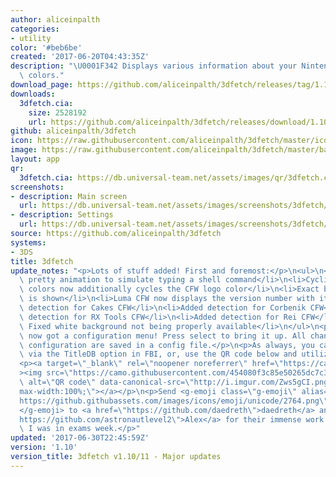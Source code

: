 ```yaml
---
author: aliceinpalth
categories:
- utility
color: '#beb6be'
created: '2017-06-20T04:43:35Z'
description: "\U0001F342 Displays various information about your Nintendo 3DS in pretty\
  \ colors."
download_page: https://github.com/aliceinpalth/3dfetch/releases/tag/1.10
downloads:
  3dfetch.cia:
    size: 2528192
    url: https://github.com/aliceinpalth/3dfetch/releases/download/1.10/3dfetch.cia
github: aliceinpalth/3dfetch
icon: https://raw.githubusercontent.com/aliceinpalth/3dfetch/master/icon.png
image: https://raw.githubusercontent.com/aliceinpalth/3dfetch/master/banner.png
layout: app
qr:
  3dfetch.cia: https://db.universal-team.net/assets/images/qr/3dfetch.cia.png
screenshots:
- description: Main screen
  url: https://db.universal-team.net/assets/images/screenshots/3dfetch/main-screen.png
- description: Settings
  url: https://db.universal-team.net/assets/images/screenshots/3dfetch/settings.png
source: https://github.com/aliceinpalth/3dfetch
systems:
- 3DS
title: 3dfetch
update_notes: "<p>Lots of stuff added! First and foremost:</p>\n<ul>\n<li>Added a\
  \ pretty animation to simulate typing a shell command</li>\n<li>Cycling left text\
  \ colors now additionally cycles the CFW logo color</li>\n<li>Exact battery percentage\
  \ is shown</li>\n<li>Luma CFW now displays the version number with it</li>\n<li>Added\
  \ detection for Cakes CFW</li>\n<li>Added detection for Corbenik CFW</li>\n<li>Added\
  \ detection for RX Tools CFW</li>\n<li>Added detection for Rei CFW</li>\n<li>1.11:\
  \ Fixed white background not being properly available</li>\n</ul>\n<p>We've also\
  \ now got a configuration menu! Press select to bring it up. All changes to the\
  \ configuration are saved in a config file.</p>\n<p>As always, you can update 3dfetch\
  \ via the TitleDB option in FBI, or, use the QR code below and utilize remote install.</p>\n\
  <p><a target=\"_blank\" rel=\"noopener noreferrer\" href=\"https://camo.githubusercontent.com/454080f3c85e50265dc7c3015cccf92f3785f4e501a01cce68c340bad1438938/687474703a2f2f692e696d6775722e636f6d2f5a7773356743492e706e67\"\
  ><img src=\"https://camo.githubusercontent.com/454080f3c85e50265dc7c3015cccf92f3785f4e501a01cce68c340bad1438938/687474703a2f2f692e696d6775722e636f6d2f5a7773356743492e706e67\"\
  \ alt=\"QR code\" data-canonical-src=\"http://i.imgur.com/Zws5gCI.png\" style=\"\
  max-width:100%;\"></a></p>\n<p>Send <g-emoji class=\"g-emoji\" alias=\"heart\" fallback-src=\"\
  https://github.githubassets.com/images/icons/emoji/unicode/2764.png\">\u2764\uFE0F\
  </g-emoji> to <a href=\"https://github.com/daedreth\">daedreth</a> and <a href=\"\
  https://github.com/astronautlevel2\">Alex</a> for their immense work on this while\
  \ I was in exams week.</p>"
updated: '2017-06-30T22:45:59Z'
version: '1.10'
version_title: 3dfetch v1.10/11 - Major updates
---
```

